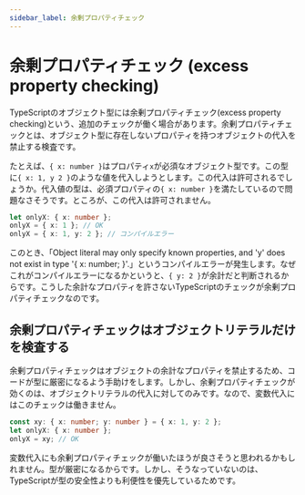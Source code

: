 ```yaml
---
sidebar_label: 余剰プロパティチェック
---
```


# 余剰プロパティチェック (excess property checking)

TypeScriptのオブジェクト型には余剰プロパティチェック(excess property checking)という、追加のチェックが働く場合があります。余剰プロパティチェックとは、オブジェクト型に存在しないプロパティを持つオブジェクトの代入を禁止する検査です。

たとえば、`{ x: number }`はプロパティ`x`が必須なオブジェクト型です。この型に`{ x: 1, y 2 }`のような値を代入しようとします。この代入は許可されるでしょうか。代入値の型は、必須プロパティの`{ x: number }`を満たしているので問題なさそうです。ところが、この代入は許可されません。

```ts
let onlyX: { x: number };
onlyX = { x: 1 }; // OK
onlyX = { x: 1, y: 2 }; // コンパイルエラー
```

このとき、「Object literal may only specify known properties, and 'y' does not exist in type '{ x: number; }'.」というコンパイルエラーが発生します。なぜこれがコンパイルエラーになるかというと、`{ y: 2 }`が余計だと判断されるからです。こうした余計なプロパティを許さないTypeScriptのチェックが余剰プロパティチェックなのです。

## 余剰プロパティチェックはオブジェクトリテラルだけを検査する

余剰プロパティチェックはオブジェクトの余計なプロパティを禁止するため、コードが型に厳密になるよう手助けをします。しかし、余剰プロパティチェックが効くのは、オブジェクトリテラルの代入に対してのみです。なので、変数代入にはこのチェックは働きません。

```ts
const xy: { x: number; y: number } = { x: 1, y: 2 };
let onlyX: { x: number };
onlyX = xy; // OK
```

変数代入にも余剰プロパティチェックが働いたほうが良さそうと思われるかもしれません。型が厳密になるからです。しかし、そうなっていないのは、TypeScriptが型の安全性よりも利便性を優先しているためです。
